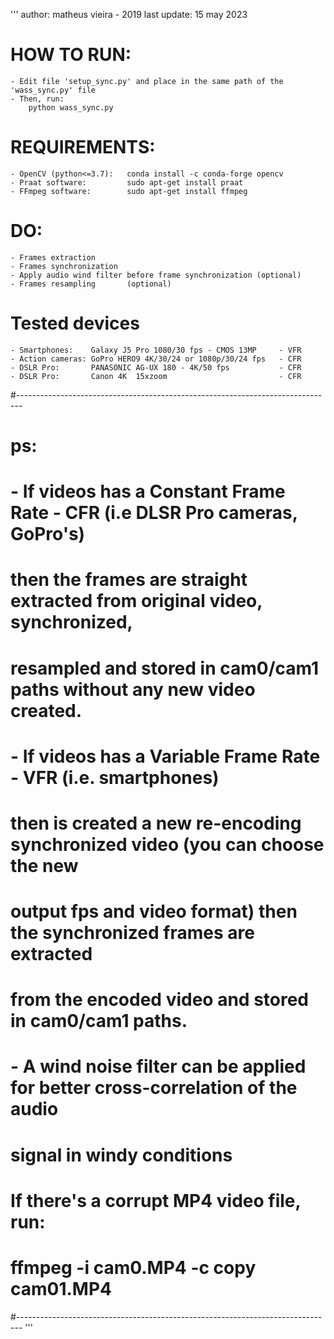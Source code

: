 '''
author: matheus vieira - 2019
    last update: 15 may 2023

# HOW TO RUN:
    - Edit file 'setup_sync.py' and place in the same path of the 'wass_sync.py' file
    - Then, run:
        python wass_sync.py

# REQUIREMENTS:
    - OpenCV (python<=3.7):   conda install -c conda-forge opencv
    - Praat software:         sudo apt-get install praat
    - FFmpeg software:        sudo apt-get install ffmpeg

# DO:
    - Frames extraction
    - Frames synchronization
    - Apply audio wind filter before frame synchronization (optional)
    - Frames resampling       (optional)

# Tested devices
    - Smartphones:    Galaxy J5 Pro 1080/30 fps - CMOS 13MP     - VFR
    - Action cameras: GoPro HERO9 4K/30/24 or 1080p/30/24 fps   - CFR
    - DSLR Pro:       PANASONIC AG-UX 180 - 4K/50 fps           - CFR
    - DSLR Pro:       Canon 4K  15xzoom                         - CFR


#-------------------------------------------------------------------------------
# ps:
# - If videos has a Constant Frame Rate - CFR (i.e DLSR Pro cameras, GoPro's)
#   then the frames are straight extracted from original video, synchronized,
#   resampled and stored in cam0/cam1 paths without any new video created.
# - If videos has a Variable Frame Rate - VFR (i.e. smartphones)
#   then is created a new re-encoding synchronized video (you can choose the new
#   output fps and video format) then the synchronized frames are extracted
#   from the encoded video and stored in cam0/cam1 paths.
# - A wind noise filter can be applied for better cross-correlation of the audio
#   signal in windy conditions
#
#    If there's a corrupt MP4 video file, run:
#    ffmpeg -i cam0.MP4 -c copy cam01.MP4
#-------------------------------------------------------------------------------
'''

